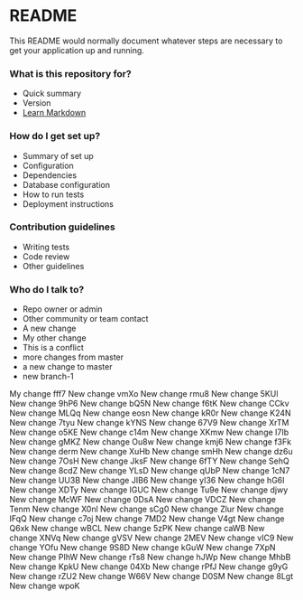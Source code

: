 # README #

This README would normally document whatever steps are necessary to get your application up and running.

### What is this repository for? ###

* Quick summary
* Version
* [Learn Markdown](https://bitbucket.org/tutorials/markdowndemo)

### How do I get set up? ###

* Summary of set up
* Configuration
* Dependencies
* Database configuration
* How to run tests
* Deployment instructions

### Contribution guidelines ###

* Writing tests
* Code review
* Other guidelines

### Who do I talk to? ###

* Repo owner or admin
* Other community or team contact
* A new change
* My other change
* This is a conflict
* more changes from master
* a new change to master
* new branch-1


My change
fff7
New change vmXo 
New change rmu8 
New change 5KUl 
New change 9hP6 
New change bQ5N 
New change f6tK 
New change CCkv 
New change MLQq 
New change eosn 
New change kR0r 
New change K24N 
New change 7tyu 
New change kYNS 
New change 67V9 
New change XrTM 
New change o5KE 
New change c14m 
New change XKmw 
New change I7Ib 
New change gMKZ 
New change Ou8w 
New change kmj6 
New change f3Fk 
New change derm 
New change XuHb 
New change smHh 
New change dz6u 
New change 7OsH 
New change JksF 
New change 6fTY 
New change SehQ 
New change 8cdZ 
New change YLsD 
New change qUbP 
New change 1cN7 
New change UU3B 
New change JIB6 
New change yI36 
New change hG6I 
New change XDTy 
New change lGUC 
New change Tu9e 
New change djwy 
New change McWF 
New change 0DsA 
New change VDCZ 
New change Tenm 
New change X0nl 
New change sCg0 
New change Zlur 
New change IFqQ 
New change c7oj 
New change 7MD2 
New change V4gt 
New change Q6xk 
New change wBCL 
New change 5zPK 
New change caWB 
New change XNVq 
New change gVSV 
New change 2MEV 
New change vIC9 
New change YOfu 
New change 9S8D 
New change kGuW 
New change 7XpN 
New change PIhW 
New change rTs8 
New change hJWp 
New change MhbB 
New change KpkU 
New change 04Xb 
New change rPfJ 
New change g9yG 
New change rZU2 
New change W66V 
New change D0SM 
New change 8Lgt 
New change wpoK 
